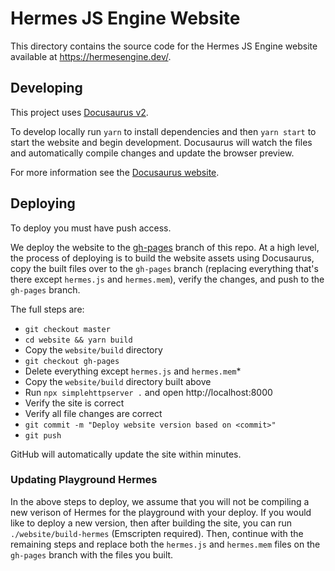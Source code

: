 # Hermes JS Engine Website

This directory contains the source code for the Hermes JS Engine website available at https://hermesengine.dev/.

## Developing

This project uses [Docusaurus v2](https://v2.docusaurus.io/).

To develop locally run `yarn` to install dependencies and then `yarn start` to start the website and begin development. Docusaurus will watch the files and automatically compile changes and update the browser preview. 

For more information see the [Docusaurus website](https://v2.docusaurus.io/).

## Deploying

To deploy you must have push access.

We deploy the website to the [gh-pages](https://github.com/facebook/hermes/tree/gh-pages) branch of this repo. At a high level, the process of deploying is to build the website assets using Docusaurus, copy the built files over to the `gh-pages` branch (replacing everything that's there except `hermes.js` and `hermes.mem`), verify the changes, and push to the `gh-pages` branch. 

The full steps are:
- `git checkout master`
- `cd website && yarn build`
- Copy the `website/build` directory
- `git checkout gh-pages`
- Delete everything except `hermes.js` and `hermes.mem`*
- Copy the `website/build` directory built above
- Run `npx simplehttpserver .` and open http://localhost:8000
- Verify the site is correct
- Verify all file changes are correct
- `git commit -m "Deploy website version based on <commit>"`
- `git push`

GitHub will automatically update the site within minutes.

### Updating Playground Hermes

In the above steps to deploy, we assume that you will not be compiling a new verison of Hermes for the playground with your deploy. If you would like to deploy a new version, then after building the site, you can run `./website/build-hermes` (Emscripten required). Then, continue with the remaining steps and replace both the `hermes.js` and `hermes.mem` files on the `gh-pages` branch with the files you built.
